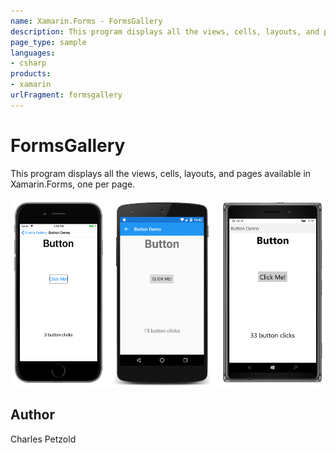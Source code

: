 ```yaml
---
name: Xamarin.Forms - FormsGallery
description: This program displays all the views, cells, layouts, and pages available in Xamarin.Forms, one per page.
page_type: sample
languages:
- csharp
products:
- xamarin
urlFragment: formsgallery
---
```

# FormsGallery

This program displays all the views, cells, layouts, and pages available in Xamarin.Forms, one per page.

![FormsGallery application screenshot](Screenshots/Button.png "FormsGallery application screenshot")

## Author

Charles Petzold
